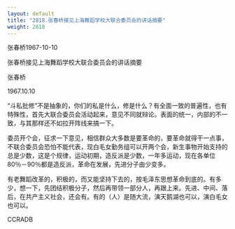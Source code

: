 ```yaml
---
layout: default
title: "2818.张春桥接见上海舞蹈学校大联合委员会的讲话摘要"
weight: 2818
---
```


张春桥1967-10-10

张春桥接见上海舞蹈学校大联合委员会的讲话摘要

张春桥

1967.10.10

“斗私批修”不是抽象的，你们的私是什么，修是什么？有全面一致的普遍性，也有特殊性，首先大联合委员会活动起来，意见不同就辩论。表面的统一，内部的不一致，与其那样还不如拉开阵线来搞一下。

委员开个会，征求一下意见，相信群众大多数是要革命的，要革命就得干一点事，不联合委员会恐怕不能代表，现白毛女勤务组可以开两个会，新生事物开始支持的总是少数，这是个规律，运动初期，造反派是少数，一年多运动，现在各单位80％－90％都是造反派，革命在发展，先进分子由少变多。

有老舞蹈改革的，积极的，而又能坚持下去的，按毛泽东思想革命到底的。有多少，想一下，先团结积极分子，然后再带领一部分人，再跟上来。先进、中间、落后，在共产主义社会，还会有。有的（人）是随大流，演天鹅湖也可以，演白毛女也可以。

CCRADB

